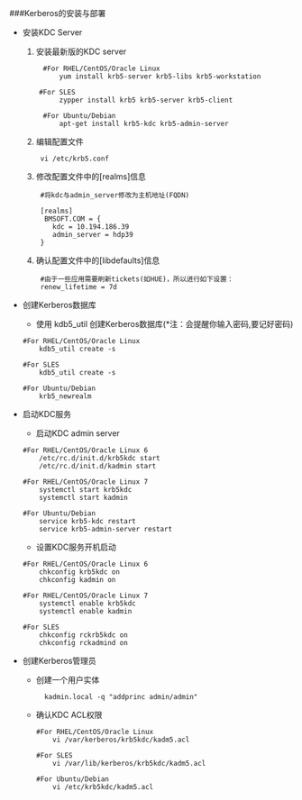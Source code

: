 ###Kerberos的安装与部署

* 安装KDC Server

    1. 安装最新版的KDC server
   ```     
        #For RHEL/CentOS/Oracle Linux
            yum install krb5-server krb5-libs krb5-workstation
        
       #For SLES
            zypper install krb5 krb5-server krb5-client
        
        #For Ubuntu/Debian        
            apt-get install krb5-kdc krb5-admin-server
    ```
    2. 编辑配置文件
    
            vi /etc/krb5.conf
        
    3. 修改配置文件中的[realms]信息
        
            #将kdc与admin_server修改为主机地址(FQDN)
            
            [realms]
             BMSOFT.COM = {
               kdc = 10.194.186.39
               admin_server = hdp39
            }
    4. 确认配置文件中的[libdefaults]信息
    
            #由于一些应用需要刷新tickets(如HUE)，所以进行如下设置：
            renew_lifetime = 7d
            
            
* 创建Kerberos数据库

    - 使用 kdb5_util 创建Kerberos数据库(*注：会提醒你输入密码,要记好密码)
    ```
    #For RHEL/CentOS/Oracle Linux
        kdb5_util create -s
        
    #For SLES
        kdb5_util create -s
        
    #For Ubuntu/Debian
        krb5_newrealm
    ```
          
* 启动KDC服务
    - 启动KDC admin server
    ```
    #For RHEL/CentOS/Oracle Linux 6
        /etc/rc.d/init.d/krb5kdc start
        /etc/rc.d/init.d/kadmin start
        
    #For RHEL/CentOS/Oracle Linux 7
        systemctl start krb5kdc
        systemctl start kadmin
        
    #For Ubuntu/Debian
        service krb5-kdc restart
        service krb5-admin-server restart  
    ```
    
    - 设置KDC服务开机启动    
    ```
    #For RHEL/CentOS/Oracle Linux 6
        chkconfig krb5kdc on
        chkconfig kadmin on
        
    #For RHEL/CentOS/Oracle Linux 7
        systemctl enable krb5kdc
        systemctl enable kadmin
        
    #For SLES
        chkconfig rckrb5kdc on
        chkconfig rckadmind on
    ```
    
* 创建Kerberos管理员
    - 创建一个用户实体
    
            kadmin.local -q "addprinc admin/admin"
    - 确认KDC ACL权限

        ```
       #For RHEL/CentOS/Oracle Linux
            vi /var/kerberos/krb5kdc/kadm5.acl
            
       #For SLES
            vi /var/lib/kerberos/krb5kdc/kadm5.acl
            
       #For Ubuntu/Debian       
            vi /etc/krb5kdc/kadm5.acl

    ```